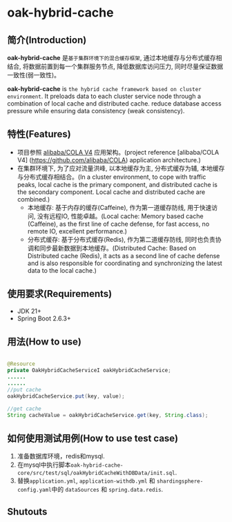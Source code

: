 # oak-hybrid-cache

## 简介(Introduction)

**oak-hybrid-cache** 是`基于集群环境下的混合缓存框架`, 通过本地缓存与分布式缓存相结合, 将数据前置到每一个集群服务节点,
降低数据库访问压力, 同时尽量保证数据一致性(弱一致性)。

**oak-hybrid-cache** is `the hybrid cache framework based on cluster environment`. It preloads data to each cluster
service node through a combination of local cache and distributed cache.
reduce database access pressure while ensuring data consistency (weak consistency).

## 特性(Features)

- 项目参照 [alibaba/COLA V4](https://github.com/alibaba/COLA) 应用架构。(project
  reference [alibaba/COLA V4] (https://github.com/alibaba/COLA) application architecture.)
- 在集群环境下, 为了应对流量洪峰, 以本地缓存为主, 分布式缓存为辅, 本地缓存与分布式缓存相结合。(In a cluster environment,
  to cope with traffic peaks, local cache is the primary component, and distributed cache is the secondary component.
  Local cache and distributed cache are combined.)
  - 本地缓存: 基于内存的缓存(Caffeine), 作为第一道缓存防线, 用于快速访问, 没有远程IO, 性能卓越。(Local cache: Memory
    based cache (Caffeine), as the first line of cache defense, for fast access, no remote IO, excellent performance.)
  - 分布式缓存: 基于分布式缓存(Redis), 作为第二道缓存防线, 同时也负责协调和同步最新数据到本地缓存。(Distributed Cache:
    Based on Distributed cache (Redis), it acts as a second line of cache defense and is also responsible for
    coordinating and synchronizing the latest data to the local cache.)

## 使用要求(Requirements)

- JDK 21+
- Spring Boot 2.6.3+
## 用法(How to use)

```java

@Resource
private OakHybridCacheServiceI oakHybridCacheService;
......
......
//put cache
oakHybridCacheService.put(key, value);

//get cache
String cacheValue = oakHybridCacheService.get(key, String.class);

```

## 如何使用测试用例(How to use test case)

1. 准备数据库环境，redis和mysql.
2. 在mysql中执行脚本`oak-hybrid-cache-core/src/test/sql/oakHybridCacheWithDBData/init.sql`.
3. 替换`application.yml`, `application-withdb.yml` 和 `shardingsphere-config.yaml`中的 `dataSources`
   和 `spring.data.redis`.

## Shutouts
